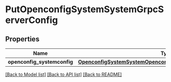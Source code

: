 # PutOpenconfigSystemSystemGrpcServerConfig

## Properties
Name | Type | Description | Notes
------------ | ------------- | ------------- | -------------
**openconfig_systemconfig** | [**OpenconfigSystemSystemOpenconfigsystemsystemGrpcserverConfig**](OpenconfigSystemSystemOpenconfigsystemsystemGrpcserverConfig.md) |  | [optional] 

[[Back to Model list]](../README.md#documentation-for-models) [[Back to API list]](../README.md#documentation-for-api-endpoints) [[Back to README]](../README.md)


